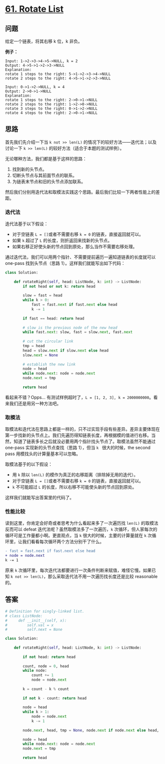 # [61. Rotate List](https://leetcode.com/problems/rotate-list/)

## 问题

给定一个链表，将其右移 k 位，k 非负。

**例子：**

```
Input: 1->2->3->4->5->NULL, k = 2
Output: 4->5->1->2->3->NULL
Explanation:
rotate 1 steps to the right: 5->1->2->3->4->NULL
rotate 2 steps to the right: 4->5->1->2->3->NULL

Input: 0->1->2->NULL, k = 4
Output: 2->0->1->NULL
Explanation:
rotate 1 steps to the right: 2->0->1->NULL
rotate 2 steps to the right: 1->2->0->NULL
rotate 3 steps to the right: 0->1->2->NULL
rotate 4 steps to the right: 2->0->1->NULL
```

## 思路

首先我们先介绍一下当 `k not >> len(L)` 的情况下的较好方法——迭代法；以及讨论一下 `k >> len(L)` 的较好方法（适合于本题的测试样例）。

无论哪种方法，我们都是基于这样的思路：

1. 找到新的头节点。
2. 切断头节点与其前面节点的联系。
3. 为链表末节点和旧的头节点添加联系。

然后我们分别用迭代法和取模法实践这个思路。最后我们比较一下两者性能上的差距。

### 迭代法

迭代法基于以下假设：

- 对于空链表 `L = []`或者不需要右移 `k = 0` 的链表，直接返回就可以。
- 如果 `k` 超过了 `L` 的长度，则折返回来找新的头节点。
- 如果右移正好使头新的节点回到原处，那么当作不需要右移处理。

通过迭代法，我们可以用两个指针、不需要提前遍历一遍知道链表的长度就可以 one-pass 找到头节点（思路 1）。这样我们就能写出如下代码：

```python
class Solution:
    
    def rotateRight(self, head: ListNode, k: int) -> ListNode:
        if not head or not k: return head
        
        slow = fast = head
        while k > 0:
            fast = fast.next if fast.next else head
            k -= 1
			
        if fast == head: return head
		
		# slow is the previous node of the new head
        while fast.next: slow, fast = slow.next, fast.next
        
		# cut the circular link
        tmp = head
		head = slow.next if slow.next else head
		slow.next = None
		
		# establish the new link
        node = head
        while node.next: node = node.next
        node.next = tmp
        
        return head
```

看起来不错？Opps... 有测试样例超时了，`L = [1, 2, 3], k = 2000000000`。看来我们还是用另一种方法吧。

### 取模法

取模法和迭代法在思路上都是一样的，只不过实现手段有些差异。差异主要体现在第一步找新的头节点上。我们先遍历得知链表长度，再根据模的值进行右移。当然，知道了链表多长之后就没必要用两个指针找头节点了。取模法虽然不能通过 one-pass 实现新的头节点查找（思路 1），但当 `k ` 很大的时候，the second pass 用模找头的计算量基本可以忽略。

取模法基于的以下假设：

- 用 `k` 除以 `len(L)` 的模作为真正的右移距离（排除掉无用的迭代）。
- 对于空链表 `L = []`或者不需要右移 `k = 0` 的链表，直接返回就可以。
- `k` 不可能超过 `L` 的长度，所以右移不可能使头新的节点回到原处。

这样我们就能写出答案里的代码了。

### 性能比较

读到这里，你肯定会好奇或者思考为什么看起来多了一次遍历找 `len(L)` 的取模法反而可以 defeat 迭代法呢？虽然取模法多了一次遍历，`k` 次循环，但人家每次的循环可是工作量都小啊。更直观点，当 `k` 很大的时候，主要的计算量就在 `k` 次循环里，让我们看看每次循环两个方法分别干了什么。

```diff
- fast = fast.next if fast.next else head
+ node = node.next
k -= 1
```

原来 `k` 次循环里，每次迭代法都要进行一次条件判断来赋值，难怪它慢。如果已知 `k not >> len(L)`，那么采取迭代法不用一次遍历找长度还是比较 reasonable 的。

## 答案

```python
# Definition for singly-linked list.
# class ListNode:
#     def __init__(self, x):
#         self.val = x
#         self.next = None

class Solution:
    
    def rotateRight(self, head: ListNode, k: int) -> ListNode:
        
        if not head: return head
        
        count, node = 0, head
        while node:
            count += 1
            node = node.next
        
        k = count - k % count
        
        if not k - count: return head
        
        node = head
        while k > 1:
            node = node.next
            k -= 1
            
        node.next, head, tmp = None, node.next if node.next else head, head 
        
        node = head
        while node.next: node = node.next
        node.next = tmp
        
        return head
```